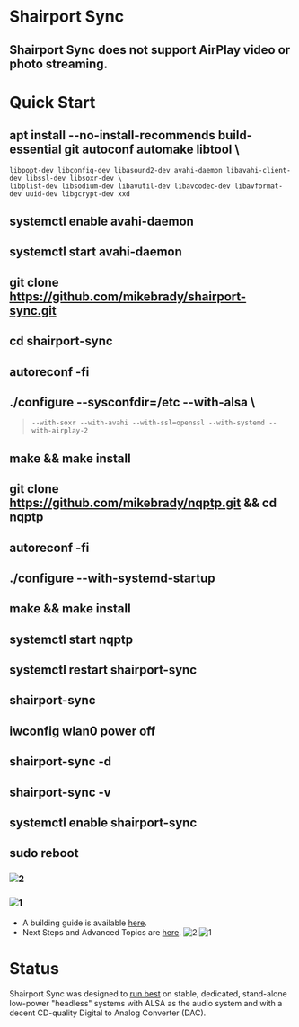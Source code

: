 # Shairport Sync
## Shairport Sync does not support AirPlay video or photo streaming.
# Quick Start
## apt install --no-install-recommends build-essential git autoconf automake libtool \
    libpopt-dev libconfig-dev libasound2-dev avahi-daemon libavahi-client-dev libssl-dev libsoxr-dev \
    libplist-dev libsodium-dev libavutil-dev libavcodec-dev libavformat-dev uuid-dev libgcrypt-dev xxd
## systemctl enable avahi-daemon
## systemctl start avahi-daemon
## git clone https://github.com/mikebrady/shairport-sync.git
## cd shairport-sync
## autoreconf -fi
##  ./configure --sysconfdir=/etc --with-alsa \
>     --with-soxr --with-avahi --with-ssl=openssl --with-systemd --with-airplay-2
## make && make install
## git clone https://github.com/mikebrady/nqptp.git && cd nqptp 
## autoreconf -fi
## ./configure --with-systemd-startup
## make && make install 
## systemctl start nqptp
## systemctl restart shairport-sync
## shairport-sync
## iwconfig wlan0 power off
## shairport-sync -d
## shairport-sync -v
## systemctl enable shairport-sync
## sudo reboot

### ![2](https://user-images.githubusercontent.com/119916323/235683687-5055f3eb-9e40-411b-85f3-777bd0bc2e5d.jpeg)
### ![1](https://user-images.githubusercontent.com/119916323/235683727-c9e14fd2-e7f0-4481-869b-c41d7c7be394.jpeg)


* A building guide is available [here](BUILD.md).
* Next Steps and Advanced Topics are [here](ADVANCED%20TOPICS/README.md).
![2](https://user-images.githubusercontent.com/119916323/235680254-d8875bc7-0cd4-47d0-b0e3-081d8ed331af.jpg)
![1](https://user-images.githubusercontent.com/119916323/235680066-75291086-8d8a-46bd-80e9-25e32671621c.JPG)

# Status
Shairport Sync was designed to [run best](ADVANCED%20TOPICS/GetTheBest.md) on stable, dedicated, stand-alone low-power "headless" systems with ALSA as the audio system and with a decent CD-quality Digital to Analog Converter (DAC).




